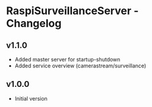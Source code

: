 # RaspiSurveillanceServer - Changelog

## v1.1.0

- Added master server for startup-shutdown
- Added service overview (camerastream/surveillance)

## v1.0.0

- Initial version
